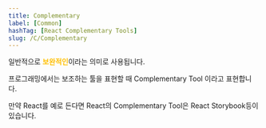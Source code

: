 ```yaml
---
title: Complementary
label: [Common]
hashTag: [React Complementary Tools]
slug: /C/Complementary
---
```

일반적으로 <span style="color:#FFBF00; font-weight:bold;">보완적인</span>이라는 의미로 사용됩니다.

프로그래밍에서는 보조하는 툴을 표현할 때 Complementary Tool 이라고 표현합니다.

만약 React를 예로 든다면 React의 Complementary Tool은 React Storybook등이 있습니다.
